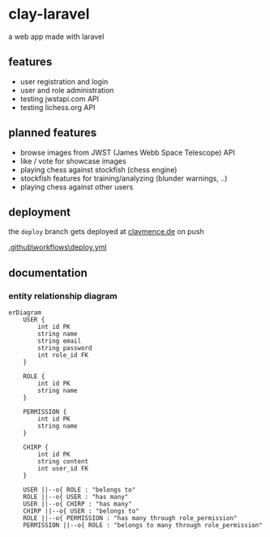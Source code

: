 # clay-laravel
a web app made with laravel

## features
- user registration and login
- user and role administration
- testing jwstapi.com API
- testing lichess.org API

## planned features
- browse images from JWST (James Webb Space Telescope) API
- like / vote for showcase images
- playing chess against stockfish (chess engine)
- stockfish features for training/analyzing (blunder warnings, ..)
- playing chess against other users

## deployment
the `deploy` branch gets deployed at [claymence.de](https://claymence.de/) on push

[.github\workflows\deploy.yml](https://github.com/claymence/clay-laravel/blob/deploy/.github/workflows/deploy.yml)

## documentation

### entity relationship diagram
```mermaid
erDiagram
    USER {
        int id PK
        string name
        string email
        string password
        int role_id FK
    }
    
    ROLE {
        int id PK
        string name
    }
    
    PERMISSION {
        int id PK
        string name
    }
    
    CHIRP {
        int id PK
        string content
        int user_id FK
    }
    
    USER ||--o{ ROLE : "belongs to"
    ROLE ||--o{ USER : "has many"
    USER ||--o{ CHIRP : "has many"
    CHIRP ||--o{ USER : "belongs to"
    ROLE ||--o{ PERMISSION : "has many through role_permission"
    PERMISSION ||--o{ ROLE : "belongs to many through role_permission"
```
